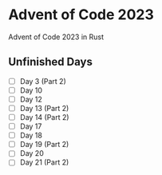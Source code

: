 # Advent of Code 2023
Advent of Code 2023 in Rust

## Unfinished Days
- [ ] Day 3 (Part 2)
- [ ] Day 10
- [ ] Day 12
- [ ] Day 13 (Part 2)
- [ ] Day 14 (Part 2)
- [ ] Day 17
- [ ] Day 18
- [ ] Day 19 (Part 2)
- [ ] Day 20
- [ ] Day 21 (Part 2)
